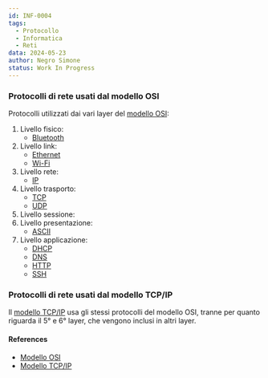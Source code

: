 ```yaml
---
id: INF-0004
tags:
  - Protocollo
  - Informatica
  - Reti
data: 2024-05-23
author: Negro Simone
status: Work In Progress
---
```

### Protocolli di rete usati dal modello OSI

Protocolli utilizzati dai vari layer del [modello OSI](Modello%20OSI.md):
1. Livello fisico: 
	- [Bluetooth](Bluetooth.md)
2. Livello link:
	- [Ethernet](Ethernet.md)
	- [Wi-Fi](Wi-Fi.md)
3. Livello rete:
	- [IP](IP.md)
4. Livello trasporto:
	- [TCP](Transmission%20Control%20Protocol%20(TCP).md)
	- [UDP](User%20Datagram%20Protocol%20(UDP).md)
5. Livello sessione:
6. Livello presentazione:
	- [ASCII](ASCII.md)
7. Livello applicazione:
	- [DHCP](Dynamic%20Host%20Configuration%20Protocol%20(DHCP).md)
	- [DNS](Domain%20Name%20System%20(DNS).md)
	- [HTTP](Hypertext%20Transfer%20Protocol%20(HTTP).md)
	- [SSH](Secure%20Shell%20(SSH).md)

### Protocolli di rete usati dal modello TCP/IP
Il [modello TCP/IP](Modello%20TCP-IP.md) usa gli stessi protocolli del modello OSI, tranne per quanto riguarda il 5° e 6° layer, che vengono inclusi in altri layer.
#### References
- [Modello OSI](Modello%20OSI.md)
- [Modello TCP/IP](Modello%20TCP-IP.md)